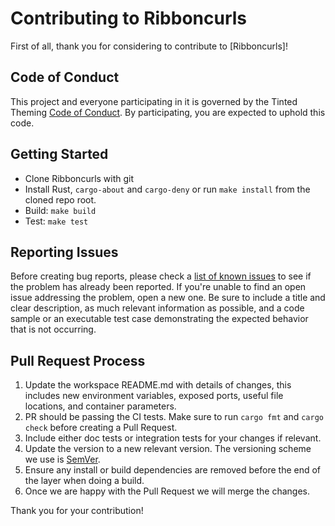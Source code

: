 # Contributing to Ribboncurls

First of all, thank you for considering to contribute to [Ribboncurls]!

## Code of Conduct

This project and everyone participating in it is governed by the Tinted
Theming [Code of Conduct]. By participating, you are expected to uphold
this code.

## Getting Started

- Clone Ribboncurls with git
- Install Rust, `cargo-about` and `cargo-deny` or run `make install`
  from the cloned repo root.
- Build: `make build`
- Test: `make test`

## Reporting Issues

Before creating bug reports, please check a [list of known issues] to
see if the problem has already been reported. If you're unable to find
an open issue addressing the problem, open a new one. Be sure to include
a title and clear description, as much relevant information as possible,
and a code sample or an executable test case demonstrating the expected
behavior that is not occurring.

## Pull Request Process

1. Update the workspace README.md with details of changes, this includes
   new environment variables, exposed ports, useful file locations, and
   container parameters.
2. PR should be passing the CI tests. Make sure to run `cargo fmt` and
   `cargo check` before creating a Pull Request.
3. Include either doc tests or integration tests for your changes if
   relevant.
4. Update the version to a new relevant version. The versioning scheme
   we use is [SemVer].
5. Ensure any install or build dependencies are removed before the end
   of the layer when doing a build.
6. Once we are happy with the Pull Request we will merge the changes.

Thank you for your contribution!

[Code of Conduct]: https://github.com/tinted-theming/home/blob/main/CODE_OF_CONDUCT.md
[list of known issues]: https://github.com/tinted-theming/ribboncurls/issues
[SemVer]: http://semver.org/
